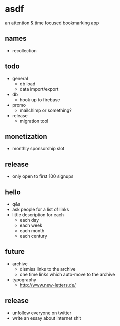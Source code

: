 # asdf
an attention & time focused bookmarking app

## names
- recollection

## todo
- general
  - db load
  - data import/export
- db
  - hook up to firebase
- promo
  - mailchimp or something?
- release
  - migration tool

## monetization
- monthly sponsorship slot

## release
- only open to first 100 signups

## hello
- q&a
- ask people for a list of links
- little description for each
  - each day
  - each week
  - each month
  - each century

## future
- archive
  - dismiss links to the archive
  - one time links which auto-move to the archive
- typography
  - http://www.new-letters.de/


## release
- unfollow everyone on twitter
- write an essay about internet shit
